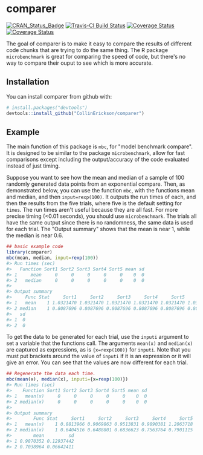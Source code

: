 
<!-- README.md is generated from README.Rmd. Please edit that file -->
comparer
========

[![CRAN\_Status\_Badge](http://www.r-pkg.org/badges/version/comparer)](https://cran.r-project.org/package=comparer) [![Travis-CI Build Status](https://travis-ci.org/CollinErickson/comparer.svg?branch=master)](https://travis-ci.org/CollinErickson/comparer) <!-- [![Coverage Status](https://img.shields.io/codecov/c/github/CollinErickson/comparer/master.svg)](https://codecov.io/github/CollinErickson/comparer?branch=master) --> [![Coverage Status](https://codecov.io/gh/CollinErickson/comparer/branch/master/graph/badge.svg)](https://codecov.io/github/CollinErickson/comparer?branch=master) <!-- [![Coverage Status](https://img.shields.io/coveralls/CollinErickson/comparer.svg)](https://coveralls.io/r/CollinErickson/comparer?branch=master) --> [![Coverage Status](https://coveralls.io/repos/github/CollinErickson/comparer/badge.svg?branch=master)](https://coveralls.io/github/CollinErickson/comparer?branch=master)

The goal of comparer is to make it easy to compare the results of different code chunks that are trying to do the same thing. The R package `microbenchmark` is great for comparing the speed of code, but there's no way to compare their ouput to see which is more accurate.

Installation
------------

You can install comparer from github with:

``` r
# install.packages("devtools")
devtools::install_github("CollinErickson/comparer")
```

Example
-------

The main function of this package is `mbc`, for "model benchmark compare". It is designed to be similar to the package `microbenchmark`, allow for fast comparisons except including the output/accuracy of the code evaluated instead of just timing.

Suppose you want to see how the mean and median of a sample of 100 randomly generated data points from an exponential compare. Then, as demonstrated below, you can use the function `mbc`, with the functions mean and median, and then `input=rexp(100)`. It outputs the run times of each, and then the results from the five trials, where five is the default setting for `times`. The run times aren't useful because they are all fast. For more precise timing (&lt;0.01 seconds), you should use `microbenchmark`. The trials all have the same output since there is no randomness, the same data is used for each trial. The "Output summary" shows that the mean is near 1, while the median is near 0.6.

``` r
## basic example code
library(comparer)
mbc(mean, median, input=rexp(100))
#> Run times (sec)
#>   Function Sort1 Sort2 Sort3 Sort4 Sort5 mean sd
#> 1     mean     0     0     0     0     0    0  0
#> 2   median     0     0     0     0     0    0  0
#> 
#> Output summary
#>     Func Stat     Sort1     Sort2     Sort3     Sort4     Sort5      mean
#> 1   mean    1 1.0321470 1.0321470 1.0321470 1.0321470 1.0321470 1.0321470
#> 2 median    1 0.8087696 0.8087696 0.8087696 0.8087696 0.8087696 0.8087696
#>   sd
#> 1  0
#> 2  0
```

To get the data to be generated for each trial, use the `inputi` argument to set a variable that the functions call. The arguments `mean(x)` and `median(x)` are captured as expressions, as is `{x=rexp(100)}` for `inputi`. Note that you must put brackets around the value of `inputi` if it is an expression or it will give an error. You can see that the values are now different for each trial.

``` r
## Regenerate the data each time.
mbc(mean(x), median(x), inputi={x=rexp(100)})
#> Run times (sec)
#>    Function Sort1 Sort2 Sort3 Sort4 Sort5 mean sd
#> 1   mean(x)     0     0     0     0     0    0  0
#> 2 median(x)     0     0     0     0     0    0  0
#> 
#> Output summary
#>        Func Stat     Sort1     Sort2     Sort3     Sort4     Sort5
#> 1   mean(x)    1 0.8813966 0.9069863 0.9513831 0.9890381 1.2063718
#> 2 median(x)    1 0.6404516 0.6488801 0.6836623 0.7563764 0.7901115
#>        mean         sd
#> 1 0.9870352 0.12937442
#> 2 0.7038964 0.06642411
```
